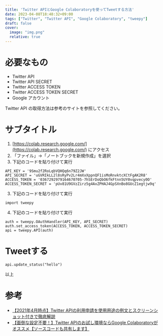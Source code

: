 ```yaml
---
title: 'Twitter APIとGoogle Colaboratoryを使ってTweetする方法'
date: 2023-04-08T18:48:32+09:00
tags: ["Twitter", "Twitter API", "Google Colaboratory", "tweepy"]
draft: false
cover:
  image: "img.png"
  relative: true
---
```


# 必要なもの

- Twitter API
- Twitter API SECRET
- Twitter ACCESS TOKEN
- Twitter ACCESS TOKEN SECRET
- Google アカウント

Twitter API の取得方法は参考のサイトを参照してください。

# サブタイトル

1. [https://colab.research.google.com/](https://colab.research.google.com/) にアクセス
2. 「ファイル」→「ノートブックを新規作成」を選択
3. 下記のコードを貼り付けて実行
```
API_KEY = '9Smu2f2RoLqbVQHQq6n79Z2JW'
API_SECRET = 'uGVRIkLL2l8sRyPv2Lr4mXxXppnQF1isMoRnvktcXCtFgAK2R8'
ACCESS_TOKEN = '0367292979164670705-7hSErDoQbO6fkFtnn5UY0vqpvecy0O'
ACCESS_TOKEN_SECRET = 'pUv81U9GVzZirz5g4AxZPHAJ4GpSXnBo8GUcZ1egtjw9q'
```
3. 下記のコードを貼り付けて実行
```
import tweepy
```
4. 下記のコードを貼り付けて実行
```
auth = tweepy.OAuthHandler(API_KEY, API_SECRET)
auth.set_access_token(ACCESS_TOKEN, ACCESS_TOKEN_SECRET)
api = tweepy.API(auth)
```

# Tweetする
```
api.update_status("hello")
```

以上

# 参考
- [【2021年4月時点】Twitter APIの利用申請を使用用途の例文とスクリーンショット付きで徹底解説](https://bloomtectec.com/twitter-api-application-procedure/)
- [【面倒な設定不要！】Twitter APIのお試し環境ならGoogle Colaboratoryがオススメ【ソースコードも共有します】](https://bloomtectec.com/use-twitter-api-in-google-colab/)

